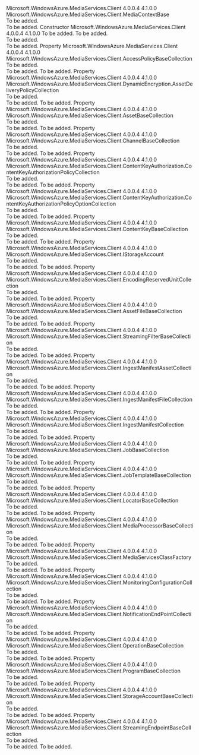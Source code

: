 <Type Name="CloudMediaContext" FullName="Microsoft.WindowsAzure.MediaServices.Client.CloudMediaContext">
  <TypeSignature Language="C#" Value="public class CloudMediaContext : Microsoft.WindowsAzure.MediaServices.Client.MediaContextBase" />
  <TypeSignature Language="ILAsm" Value=".class public auto ansi beforefieldinit CloudMediaContext extends Microsoft.WindowsAzure.MediaServices.Client.MediaContextBase" />
  <TypeSignature Language="DocId" Value="T:Microsoft.WindowsAzure.MediaServices.Client.CloudMediaContext" />
  <TypeSignature Language="VB.NET" Value="Public Class CloudMediaContext&#xA;Inherits MediaContextBase" />
  <TypeSignature Language="F#" Value="type CloudMediaContext = class&#xA;    inherit MediaContextBase" />
  <AssemblyInfo>
    <AssemblyName>Microsoft.WindowsAzure.MediaServices.Client</AssemblyName>
    <AssemblyVersion>4.0.0.4</AssemblyVersion>
    <AssemblyVersion>4.1.0.0</AssemblyVersion>
  </AssemblyInfo>
  <Base>
    <BaseTypeName>Microsoft.WindowsAzure.MediaServices.Client.MediaContextBase</BaseTypeName>
  </Base>
  <Interfaces />
  <Docs>
    <summary>To be added.</summary>
    <remarks>To be added.</remarks>
  </Docs>
  <Members>
    <Member MemberName=".ctor">
      <MemberSignature Language="C#" Value="public CloudMediaContext (Uri apiServer, Microsoft.WindowsAzure.MediaServices.Client.ITokenProvider tokenProvider);" />
      <MemberSignature Language="ILAsm" Value=".method public hidebysig specialname rtspecialname instance void .ctor(class System.Uri apiServer, class Microsoft.WindowsAzure.MediaServices.Client.ITokenProvider tokenProvider) cil managed" />
      <MemberSignature Language="DocId" Value="M:Microsoft.WindowsAzure.MediaServices.Client.CloudMediaContext.#ctor(System.Uri,Microsoft.WindowsAzure.MediaServices.Client.ITokenProvider)" />
      <MemberSignature Language="VB.NET" Value="Public Sub New (apiServer As Uri, tokenProvider As ITokenProvider)" />
      <MemberSignature Language="F#" Value="new Microsoft.WindowsAzure.MediaServices.Client.CloudMediaContext : Uri * Microsoft.WindowsAzure.MediaServices.Client.ITokenProvider -&gt; Microsoft.WindowsAzure.MediaServices.Client.CloudMediaContext" Usage="new Microsoft.WindowsAzure.MediaServices.Client.CloudMediaContext (apiServer, tokenProvider)" />
      <MemberType>Constructor</MemberType>
      <AssemblyInfo>
        <AssemblyName>Microsoft.WindowsAzure.MediaServices.Client</AssemblyName>
        <AssemblyVersion>4.0.0.4</AssemblyVersion>
        <AssemblyVersion>4.1.0.0</AssemblyVersion>
      </AssemblyInfo>
      <Parameters>
        <Parameter Name="apiServer" Type="System.Uri" />
        <Parameter Name="tokenProvider" Type="Microsoft.WindowsAzure.MediaServices.Client.ITokenProvider" />
      </Parameters>
      <Docs>
        <param name="apiServer">To be added.</param>
        <param name="tokenProvider">To be added.</param>
        <summary>To be added.</summary>
        <remarks>To be added.</remarks>
      </Docs>
    </Member>
    <Member MemberName="AccessPolicies">
      <MemberSignature Language="C#" Value="public override Microsoft.WindowsAzure.MediaServices.Client.AccessPolicyBaseCollection AccessPolicies { get; }" />
      <MemberSignature Language="ILAsm" Value=".property instance class Microsoft.WindowsAzure.MediaServices.Client.AccessPolicyBaseCollection AccessPolicies" />
      <MemberSignature Language="DocId" Value="P:Microsoft.WindowsAzure.MediaServices.Client.CloudMediaContext.AccessPolicies" />
      <MemberSignature Language="VB.NET" Value="Public Overrides ReadOnly Property AccessPolicies As AccessPolicyBaseCollection" />
      <MemberSignature Language="F#" Value="member this.AccessPolicies : Microsoft.WindowsAzure.MediaServices.Client.AccessPolicyBaseCollection" Usage="Microsoft.WindowsAzure.MediaServices.Client.CloudMediaContext.AccessPolicies" />
      <MemberType>Property</MemberType>
      <AssemblyInfo>
        <AssemblyName>Microsoft.WindowsAzure.MediaServices.Client</AssemblyName>
        <AssemblyVersion>4.0.0.4</AssemblyVersion>
        <AssemblyVersion>4.1.0.0</AssemblyVersion>
      </AssemblyInfo>
      <ReturnValue>
        <ReturnType>Microsoft.WindowsAzure.MediaServices.Client.AccessPolicyBaseCollection</ReturnType>
      </ReturnValue>
      <Docs>
        <summary>To be added.</summary>
        <value>To be added.</value>
        <remarks>To be added.</remarks>
      </Docs>
    </Member>
    <Member MemberName="AssetDeliveryPolicies">
      <MemberSignature Language="C#" Value="public override Microsoft.WindowsAzure.MediaServices.Client.DynamicEncryption.AssetDeliveryPolicyCollection AssetDeliveryPolicies { get; }" />
      <MemberSignature Language="ILAsm" Value=".property instance class Microsoft.WindowsAzure.MediaServices.Client.DynamicEncryption.AssetDeliveryPolicyCollection AssetDeliveryPolicies" />
      <MemberSignature Language="DocId" Value="P:Microsoft.WindowsAzure.MediaServices.Client.CloudMediaContext.AssetDeliveryPolicies" />
      <MemberSignature Language="VB.NET" Value="Public Overrides ReadOnly Property AssetDeliveryPolicies As AssetDeliveryPolicyCollection" />
      <MemberSignature Language="F#" Value="member this.AssetDeliveryPolicies : Microsoft.WindowsAzure.MediaServices.Client.DynamicEncryption.AssetDeliveryPolicyCollection" Usage="Microsoft.WindowsAzure.MediaServices.Client.CloudMediaContext.AssetDeliveryPolicies" />
      <MemberType>Property</MemberType>
      <AssemblyInfo>
        <AssemblyName>Microsoft.WindowsAzure.MediaServices.Client</AssemblyName>
        <AssemblyVersion>4.0.0.4</AssemblyVersion>
        <AssemblyVersion>4.1.0.0</AssemblyVersion>
      </AssemblyInfo>
      <ReturnValue>
        <ReturnType>Microsoft.WindowsAzure.MediaServices.Client.DynamicEncryption.AssetDeliveryPolicyCollection</ReturnType>
      </ReturnValue>
      <Docs>
        <summary>To be added.</summary>
        <value>To be added.</value>
        <remarks>To be added.</remarks>
      </Docs>
    </Member>
    <Member MemberName="Assets">
      <MemberSignature Language="C#" Value="public override Microsoft.WindowsAzure.MediaServices.Client.AssetBaseCollection Assets { get; }" />
      <MemberSignature Language="ILAsm" Value=".property instance class Microsoft.WindowsAzure.MediaServices.Client.AssetBaseCollection Assets" />
      <MemberSignature Language="DocId" Value="P:Microsoft.WindowsAzure.MediaServices.Client.CloudMediaContext.Assets" />
      <MemberSignature Language="VB.NET" Value="Public Overrides ReadOnly Property Assets As AssetBaseCollection" />
      <MemberSignature Language="F#" Value="member this.Assets : Microsoft.WindowsAzure.MediaServices.Client.AssetBaseCollection" Usage="Microsoft.WindowsAzure.MediaServices.Client.CloudMediaContext.Assets" />
      <MemberType>Property</MemberType>
      <AssemblyInfo>
        <AssemblyName>Microsoft.WindowsAzure.MediaServices.Client</AssemblyName>
        <AssemblyVersion>4.0.0.4</AssemblyVersion>
        <AssemblyVersion>4.1.0.0</AssemblyVersion>
      </AssemblyInfo>
      <ReturnValue>
        <ReturnType>Microsoft.WindowsAzure.MediaServices.Client.AssetBaseCollection</ReturnType>
      </ReturnValue>
      <Docs>
        <summary>To be added.</summary>
        <value>To be added.</value>
        <remarks>To be added.</remarks>
      </Docs>
    </Member>
    <Member MemberName="Channels">
      <MemberSignature Language="C#" Value="public override Microsoft.WindowsAzure.MediaServices.Client.ChannelBaseCollection Channels { get; }" />
      <MemberSignature Language="ILAsm" Value=".property instance class Microsoft.WindowsAzure.MediaServices.Client.ChannelBaseCollection Channels" />
      <MemberSignature Language="DocId" Value="P:Microsoft.WindowsAzure.MediaServices.Client.CloudMediaContext.Channels" />
      <MemberSignature Language="VB.NET" Value="Public Overrides ReadOnly Property Channels As ChannelBaseCollection" />
      <MemberSignature Language="F#" Value="member this.Channels : Microsoft.WindowsAzure.MediaServices.Client.ChannelBaseCollection" Usage="Microsoft.WindowsAzure.MediaServices.Client.CloudMediaContext.Channels" />
      <MemberType>Property</MemberType>
      <AssemblyInfo>
        <AssemblyName>Microsoft.WindowsAzure.MediaServices.Client</AssemblyName>
        <AssemblyVersion>4.0.0.4</AssemblyVersion>
        <AssemblyVersion>4.1.0.0</AssemblyVersion>
      </AssemblyInfo>
      <ReturnValue>
        <ReturnType>Microsoft.WindowsAzure.MediaServices.Client.ChannelBaseCollection</ReturnType>
      </ReturnValue>
      <Docs>
        <summary>To be added.</summary>
        <value>To be added.</value>
        <remarks>To be added.</remarks>
      </Docs>
    </Member>
    <Member MemberName="ContentKeyAuthorizationPolicies">
      <MemberSignature Language="C#" Value="public override Microsoft.WindowsAzure.MediaServices.Client.ContentKeyAuthorization.ContentKeyAuthorizationPolicyCollection ContentKeyAuthorizationPolicies { get; }" />
      <MemberSignature Language="ILAsm" Value=".property instance class Microsoft.WindowsAzure.MediaServices.Client.ContentKeyAuthorization.ContentKeyAuthorizationPolicyCollection ContentKeyAuthorizationPolicies" />
      <MemberSignature Language="DocId" Value="P:Microsoft.WindowsAzure.MediaServices.Client.CloudMediaContext.ContentKeyAuthorizationPolicies" />
      <MemberSignature Language="VB.NET" Value="Public Overrides ReadOnly Property ContentKeyAuthorizationPolicies As ContentKeyAuthorizationPolicyCollection" />
      <MemberSignature Language="F#" Value="member this.ContentKeyAuthorizationPolicies : Microsoft.WindowsAzure.MediaServices.Client.ContentKeyAuthorization.ContentKeyAuthorizationPolicyCollection" Usage="Microsoft.WindowsAzure.MediaServices.Client.CloudMediaContext.ContentKeyAuthorizationPolicies" />
      <MemberType>Property</MemberType>
      <AssemblyInfo>
        <AssemblyName>Microsoft.WindowsAzure.MediaServices.Client</AssemblyName>
        <AssemblyVersion>4.0.0.4</AssemblyVersion>
        <AssemblyVersion>4.1.0.0</AssemblyVersion>
      </AssemblyInfo>
      <ReturnValue>
        <ReturnType>Microsoft.WindowsAzure.MediaServices.Client.ContentKeyAuthorization.ContentKeyAuthorizationPolicyCollection</ReturnType>
      </ReturnValue>
      <Docs>
        <summary>To be added.</summary>
        <value>To be added.</value>
        <remarks>To be added.</remarks>
      </Docs>
    </Member>
    <Member MemberName="ContentKeyAuthorizationPolicyOptions">
      <MemberSignature Language="C#" Value="public override Microsoft.WindowsAzure.MediaServices.Client.ContentKeyAuthorization.ContentKeyAuthorizationPolicyOptionCollection ContentKeyAuthorizationPolicyOptions { get; }" />
      <MemberSignature Language="ILAsm" Value=".property instance class Microsoft.WindowsAzure.MediaServices.Client.ContentKeyAuthorization.ContentKeyAuthorizationPolicyOptionCollection ContentKeyAuthorizationPolicyOptions" />
      <MemberSignature Language="DocId" Value="P:Microsoft.WindowsAzure.MediaServices.Client.CloudMediaContext.ContentKeyAuthorizationPolicyOptions" />
      <MemberSignature Language="VB.NET" Value="Public Overrides ReadOnly Property ContentKeyAuthorizationPolicyOptions As ContentKeyAuthorizationPolicyOptionCollection" />
      <MemberSignature Language="F#" Value="member this.ContentKeyAuthorizationPolicyOptions : Microsoft.WindowsAzure.MediaServices.Client.ContentKeyAuthorization.ContentKeyAuthorizationPolicyOptionCollection" Usage="Microsoft.WindowsAzure.MediaServices.Client.CloudMediaContext.ContentKeyAuthorizationPolicyOptions" />
      <MemberType>Property</MemberType>
      <AssemblyInfo>
        <AssemblyName>Microsoft.WindowsAzure.MediaServices.Client</AssemblyName>
        <AssemblyVersion>4.0.0.4</AssemblyVersion>
        <AssemblyVersion>4.1.0.0</AssemblyVersion>
      </AssemblyInfo>
      <ReturnValue>
        <ReturnType>Microsoft.WindowsAzure.MediaServices.Client.ContentKeyAuthorization.ContentKeyAuthorizationPolicyOptionCollection</ReturnType>
      </ReturnValue>
      <Docs>
        <summary>To be added.</summary>
        <value>To be added.</value>
        <remarks>To be added.</remarks>
      </Docs>
    </Member>
    <Member MemberName="ContentKeys">
      <MemberSignature Language="C#" Value="public override Microsoft.WindowsAzure.MediaServices.Client.ContentKeyBaseCollection ContentKeys { get; }" />
      <MemberSignature Language="ILAsm" Value=".property instance class Microsoft.WindowsAzure.MediaServices.Client.ContentKeyBaseCollection ContentKeys" />
      <MemberSignature Language="DocId" Value="P:Microsoft.WindowsAzure.MediaServices.Client.CloudMediaContext.ContentKeys" />
      <MemberSignature Language="VB.NET" Value="Public Overrides ReadOnly Property ContentKeys As ContentKeyBaseCollection" />
      <MemberSignature Language="F#" Value="member this.ContentKeys : Microsoft.WindowsAzure.MediaServices.Client.ContentKeyBaseCollection" Usage="Microsoft.WindowsAzure.MediaServices.Client.CloudMediaContext.ContentKeys" />
      <MemberType>Property</MemberType>
      <AssemblyInfo>
        <AssemblyName>Microsoft.WindowsAzure.MediaServices.Client</AssemblyName>
        <AssemblyVersion>4.0.0.4</AssemblyVersion>
        <AssemblyVersion>4.1.0.0</AssemblyVersion>
      </AssemblyInfo>
      <ReturnValue>
        <ReturnType>Microsoft.WindowsAzure.MediaServices.Client.ContentKeyBaseCollection</ReturnType>
      </ReturnValue>
      <Docs>
        <summary>To be added.</summary>
        <value>To be added.</value>
        <remarks>To be added.</remarks>
      </Docs>
    </Member>
    <Member MemberName="DefaultStorageAccount">
      <MemberSignature Language="C#" Value="public override Microsoft.WindowsAzure.MediaServices.Client.IStorageAccount DefaultStorageAccount { get; }" />
      <MemberSignature Language="ILAsm" Value=".property instance class Microsoft.WindowsAzure.MediaServices.Client.IStorageAccount DefaultStorageAccount" />
      <MemberSignature Language="DocId" Value="P:Microsoft.WindowsAzure.MediaServices.Client.CloudMediaContext.DefaultStorageAccount" />
      <MemberSignature Language="VB.NET" Value="Public Overrides ReadOnly Property DefaultStorageAccount As IStorageAccount" />
      <MemberSignature Language="F#" Value="member this.DefaultStorageAccount : Microsoft.WindowsAzure.MediaServices.Client.IStorageAccount" Usage="Microsoft.WindowsAzure.MediaServices.Client.CloudMediaContext.DefaultStorageAccount" />
      <MemberType>Property</MemberType>
      <AssemblyInfo>
        <AssemblyName>Microsoft.WindowsAzure.MediaServices.Client</AssemblyName>
        <AssemblyVersion>4.0.0.4</AssemblyVersion>
        <AssemblyVersion>4.1.0.0</AssemblyVersion>
      </AssemblyInfo>
      <ReturnValue>
        <ReturnType>Microsoft.WindowsAzure.MediaServices.Client.IStorageAccount</ReturnType>
      </ReturnValue>
      <Docs>
        <summary>To be added.</summary>
        <value>To be added.</value>
        <remarks>To be added.</remarks>
      </Docs>
    </Member>
    <Member MemberName="EncodingReservedUnits">
      <MemberSignature Language="C#" Value="public override Microsoft.WindowsAzure.MediaServices.Client.EncodingReservedUnitCollection EncodingReservedUnits { get; }" />
      <MemberSignature Language="ILAsm" Value=".property instance class Microsoft.WindowsAzure.MediaServices.Client.EncodingReservedUnitCollection EncodingReservedUnits" />
      <MemberSignature Language="DocId" Value="P:Microsoft.WindowsAzure.MediaServices.Client.CloudMediaContext.EncodingReservedUnits" />
      <MemberSignature Language="VB.NET" Value="Public Overrides ReadOnly Property EncodingReservedUnits As EncodingReservedUnitCollection" />
      <MemberSignature Language="F#" Value="member this.EncodingReservedUnits : Microsoft.WindowsAzure.MediaServices.Client.EncodingReservedUnitCollection" Usage="Microsoft.WindowsAzure.MediaServices.Client.CloudMediaContext.EncodingReservedUnits" />
      <MemberType>Property</MemberType>
      <AssemblyInfo>
        <AssemblyName>Microsoft.WindowsAzure.MediaServices.Client</AssemblyName>
        <AssemblyVersion>4.0.0.4</AssemblyVersion>
        <AssemblyVersion>4.1.0.0</AssemblyVersion>
      </AssemblyInfo>
      <ReturnValue>
        <ReturnType>Microsoft.WindowsAzure.MediaServices.Client.EncodingReservedUnitCollection</ReturnType>
      </ReturnValue>
      <Docs>
        <summary>To be added.</summary>
        <value>To be added.</value>
        <remarks>To be added.</remarks>
      </Docs>
    </Member>
    <Member MemberName="Files">
      <MemberSignature Language="C#" Value="public override Microsoft.WindowsAzure.MediaServices.Client.AssetFileBaseCollection Files { get; }" />
      <MemberSignature Language="ILAsm" Value=".property instance class Microsoft.WindowsAzure.MediaServices.Client.AssetFileBaseCollection Files" />
      <MemberSignature Language="DocId" Value="P:Microsoft.WindowsAzure.MediaServices.Client.CloudMediaContext.Files" />
      <MemberSignature Language="VB.NET" Value="Public Overrides ReadOnly Property Files As AssetFileBaseCollection" />
      <MemberSignature Language="F#" Value="member this.Files : Microsoft.WindowsAzure.MediaServices.Client.AssetFileBaseCollection" Usage="Microsoft.WindowsAzure.MediaServices.Client.CloudMediaContext.Files" />
      <MemberType>Property</MemberType>
      <AssemblyInfo>
        <AssemblyName>Microsoft.WindowsAzure.MediaServices.Client</AssemblyName>
        <AssemblyVersion>4.0.0.4</AssemblyVersion>
        <AssemblyVersion>4.1.0.0</AssemblyVersion>
      </AssemblyInfo>
      <ReturnValue>
        <ReturnType>Microsoft.WindowsAzure.MediaServices.Client.AssetFileBaseCollection</ReturnType>
      </ReturnValue>
      <Docs>
        <summary>To be added.</summary>
        <value>To be added.</value>
        <remarks>To be added.</remarks>
      </Docs>
    </Member>
    <Member MemberName="Filters">
      <MemberSignature Language="C#" Value="public override Microsoft.WindowsAzure.MediaServices.Client.StreamingFilterBaseCollection Filters { get; }" />
      <MemberSignature Language="ILAsm" Value=".property instance class Microsoft.WindowsAzure.MediaServices.Client.StreamingFilterBaseCollection Filters" />
      <MemberSignature Language="DocId" Value="P:Microsoft.WindowsAzure.MediaServices.Client.CloudMediaContext.Filters" />
      <MemberSignature Language="VB.NET" Value="Public Overrides ReadOnly Property Filters As StreamingFilterBaseCollection" />
      <MemberSignature Language="F#" Value="member this.Filters : Microsoft.WindowsAzure.MediaServices.Client.StreamingFilterBaseCollection" Usage="Microsoft.WindowsAzure.MediaServices.Client.CloudMediaContext.Filters" />
      <MemberType>Property</MemberType>
      <AssemblyInfo>
        <AssemblyName>Microsoft.WindowsAzure.MediaServices.Client</AssemblyName>
        <AssemblyVersion>4.0.0.4</AssemblyVersion>
        <AssemblyVersion>4.1.0.0</AssemblyVersion>
      </AssemblyInfo>
      <ReturnValue>
        <ReturnType>Microsoft.WindowsAzure.MediaServices.Client.StreamingFilterBaseCollection</ReturnType>
      </ReturnValue>
      <Docs>
        <summary>To be added.</summary>
        <value>To be added.</value>
        <remarks>To be added.</remarks>
      </Docs>
    </Member>
    <Member MemberName="IngestManifestAssets">
      <MemberSignature Language="C#" Value="public override Microsoft.WindowsAzure.MediaServices.Client.IngestManifestAssetCollection IngestManifestAssets { get; }" />
      <MemberSignature Language="ILAsm" Value=".property instance class Microsoft.WindowsAzure.MediaServices.Client.IngestManifestAssetCollection IngestManifestAssets" />
      <MemberSignature Language="DocId" Value="P:Microsoft.WindowsAzure.MediaServices.Client.CloudMediaContext.IngestManifestAssets" />
      <MemberSignature Language="VB.NET" Value="Public Overrides ReadOnly Property IngestManifestAssets As IngestManifestAssetCollection" />
      <MemberSignature Language="F#" Value="member this.IngestManifestAssets : Microsoft.WindowsAzure.MediaServices.Client.IngestManifestAssetCollection" Usage="Microsoft.WindowsAzure.MediaServices.Client.CloudMediaContext.IngestManifestAssets" />
      <MemberType>Property</MemberType>
      <AssemblyInfo>
        <AssemblyName>Microsoft.WindowsAzure.MediaServices.Client</AssemblyName>
        <AssemblyVersion>4.0.0.4</AssemblyVersion>
        <AssemblyVersion>4.1.0.0</AssemblyVersion>
      </AssemblyInfo>
      <ReturnValue>
        <ReturnType>Microsoft.WindowsAzure.MediaServices.Client.IngestManifestAssetCollection</ReturnType>
      </ReturnValue>
      <Docs>
        <summary>To be added.</summary>
        <value>To be added.</value>
        <remarks>To be added.</remarks>
      </Docs>
    </Member>
    <Member MemberName="IngestManifestFiles">
      <MemberSignature Language="C#" Value="public override Microsoft.WindowsAzure.MediaServices.Client.IngestManifestFileCollection IngestManifestFiles { get; }" />
      <MemberSignature Language="ILAsm" Value=".property instance class Microsoft.WindowsAzure.MediaServices.Client.IngestManifestFileCollection IngestManifestFiles" />
      <MemberSignature Language="DocId" Value="P:Microsoft.WindowsAzure.MediaServices.Client.CloudMediaContext.IngestManifestFiles" />
      <MemberSignature Language="VB.NET" Value="Public Overrides ReadOnly Property IngestManifestFiles As IngestManifestFileCollection" />
      <MemberSignature Language="F#" Value="member this.IngestManifestFiles : Microsoft.WindowsAzure.MediaServices.Client.IngestManifestFileCollection" Usage="Microsoft.WindowsAzure.MediaServices.Client.CloudMediaContext.IngestManifestFiles" />
      <MemberType>Property</MemberType>
      <AssemblyInfo>
        <AssemblyName>Microsoft.WindowsAzure.MediaServices.Client</AssemblyName>
        <AssemblyVersion>4.0.0.4</AssemblyVersion>
        <AssemblyVersion>4.1.0.0</AssemblyVersion>
      </AssemblyInfo>
      <ReturnValue>
        <ReturnType>Microsoft.WindowsAzure.MediaServices.Client.IngestManifestFileCollection</ReturnType>
      </ReturnValue>
      <Docs>
        <summary>To be added.</summary>
        <value>To be added.</value>
        <remarks>To be added.</remarks>
      </Docs>
    </Member>
    <Member MemberName="IngestManifests">
      <MemberSignature Language="C#" Value="public override Microsoft.WindowsAzure.MediaServices.Client.IngestManifestCollection IngestManifests { get; }" />
      <MemberSignature Language="ILAsm" Value=".property instance class Microsoft.WindowsAzure.MediaServices.Client.IngestManifestCollection IngestManifests" />
      <MemberSignature Language="DocId" Value="P:Microsoft.WindowsAzure.MediaServices.Client.CloudMediaContext.IngestManifests" />
      <MemberSignature Language="VB.NET" Value="Public Overrides ReadOnly Property IngestManifests As IngestManifestCollection" />
      <MemberSignature Language="F#" Value="member this.IngestManifests : Microsoft.WindowsAzure.MediaServices.Client.IngestManifestCollection" Usage="Microsoft.WindowsAzure.MediaServices.Client.CloudMediaContext.IngestManifests" />
      <MemberType>Property</MemberType>
      <AssemblyInfo>
        <AssemblyName>Microsoft.WindowsAzure.MediaServices.Client</AssemblyName>
        <AssemblyVersion>4.0.0.4</AssemblyVersion>
        <AssemblyVersion>4.1.0.0</AssemblyVersion>
      </AssemblyInfo>
      <ReturnValue>
        <ReturnType>Microsoft.WindowsAzure.MediaServices.Client.IngestManifestCollection</ReturnType>
      </ReturnValue>
      <Docs>
        <summary>To be added.</summary>
        <value>To be added.</value>
        <remarks>To be added.</remarks>
      </Docs>
    </Member>
    <Member MemberName="Jobs">
      <MemberSignature Language="C#" Value="public override Microsoft.WindowsAzure.MediaServices.Client.JobBaseCollection Jobs { get; }" />
      <MemberSignature Language="ILAsm" Value=".property instance class Microsoft.WindowsAzure.MediaServices.Client.JobBaseCollection Jobs" />
      <MemberSignature Language="DocId" Value="P:Microsoft.WindowsAzure.MediaServices.Client.CloudMediaContext.Jobs" />
      <MemberSignature Language="VB.NET" Value="Public Overrides ReadOnly Property Jobs As JobBaseCollection" />
      <MemberSignature Language="F#" Value="member this.Jobs : Microsoft.WindowsAzure.MediaServices.Client.JobBaseCollection" Usage="Microsoft.WindowsAzure.MediaServices.Client.CloudMediaContext.Jobs" />
      <MemberType>Property</MemberType>
      <AssemblyInfo>
        <AssemblyName>Microsoft.WindowsAzure.MediaServices.Client</AssemblyName>
        <AssemblyVersion>4.0.0.4</AssemblyVersion>
        <AssemblyVersion>4.1.0.0</AssemblyVersion>
      </AssemblyInfo>
      <ReturnValue>
        <ReturnType>Microsoft.WindowsAzure.MediaServices.Client.JobBaseCollection</ReturnType>
      </ReturnValue>
      <Docs>
        <summary>To be added.</summary>
        <value>To be added.</value>
        <remarks>To be added.</remarks>
      </Docs>
    </Member>
    <Member MemberName="JobTemplates">
      <MemberSignature Language="C#" Value="public override Microsoft.WindowsAzure.MediaServices.Client.JobTemplateBaseCollection JobTemplates { get; }" />
      <MemberSignature Language="ILAsm" Value=".property instance class Microsoft.WindowsAzure.MediaServices.Client.JobTemplateBaseCollection JobTemplates" />
      <MemberSignature Language="DocId" Value="P:Microsoft.WindowsAzure.MediaServices.Client.CloudMediaContext.JobTemplates" />
      <MemberSignature Language="VB.NET" Value="Public Overrides ReadOnly Property JobTemplates As JobTemplateBaseCollection" />
      <MemberSignature Language="F#" Value="member this.JobTemplates : Microsoft.WindowsAzure.MediaServices.Client.JobTemplateBaseCollection" Usage="Microsoft.WindowsAzure.MediaServices.Client.CloudMediaContext.JobTemplates" />
      <MemberType>Property</MemberType>
      <AssemblyInfo>
        <AssemblyName>Microsoft.WindowsAzure.MediaServices.Client</AssemblyName>
        <AssemblyVersion>4.0.0.4</AssemblyVersion>
        <AssemblyVersion>4.1.0.0</AssemblyVersion>
      </AssemblyInfo>
      <ReturnValue>
        <ReturnType>Microsoft.WindowsAzure.MediaServices.Client.JobTemplateBaseCollection</ReturnType>
      </ReturnValue>
      <Docs>
        <summary>To be added.</summary>
        <value>To be added.</value>
        <remarks>To be added.</remarks>
      </Docs>
    </Member>
    <Member MemberName="Locators">
      <MemberSignature Language="C#" Value="public override Microsoft.WindowsAzure.MediaServices.Client.LocatorBaseCollection Locators { get; }" />
      <MemberSignature Language="ILAsm" Value=".property instance class Microsoft.WindowsAzure.MediaServices.Client.LocatorBaseCollection Locators" />
      <MemberSignature Language="DocId" Value="P:Microsoft.WindowsAzure.MediaServices.Client.CloudMediaContext.Locators" />
      <MemberSignature Language="VB.NET" Value="Public Overrides ReadOnly Property Locators As LocatorBaseCollection" />
      <MemberSignature Language="F#" Value="member this.Locators : Microsoft.WindowsAzure.MediaServices.Client.LocatorBaseCollection" Usage="Microsoft.WindowsAzure.MediaServices.Client.CloudMediaContext.Locators" />
      <MemberType>Property</MemberType>
      <AssemblyInfo>
        <AssemblyName>Microsoft.WindowsAzure.MediaServices.Client</AssemblyName>
        <AssemblyVersion>4.0.0.4</AssemblyVersion>
        <AssemblyVersion>4.1.0.0</AssemblyVersion>
      </AssemblyInfo>
      <ReturnValue>
        <ReturnType>Microsoft.WindowsAzure.MediaServices.Client.LocatorBaseCollection</ReturnType>
      </ReturnValue>
      <Docs>
        <summary>To be added.</summary>
        <value>To be added.</value>
        <remarks>To be added.</remarks>
      </Docs>
    </Member>
    <Member MemberName="MediaProcessors">
      <MemberSignature Language="C#" Value="public override Microsoft.WindowsAzure.MediaServices.Client.MediaProcessorBaseCollection MediaProcessors { get; }" />
      <MemberSignature Language="ILAsm" Value=".property instance class Microsoft.WindowsAzure.MediaServices.Client.MediaProcessorBaseCollection MediaProcessors" />
      <MemberSignature Language="DocId" Value="P:Microsoft.WindowsAzure.MediaServices.Client.CloudMediaContext.MediaProcessors" />
      <MemberSignature Language="VB.NET" Value="Public Overrides ReadOnly Property MediaProcessors As MediaProcessorBaseCollection" />
      <MemberSignature Language="F#" Value="member this.MediaProcessors : Microsoft.WindowsAzure.MediaServices.Client.MediaProcessorBaseCollection" Usage="Microsoft.WindowsAzure.MediaServices.Client.CloudMediaContext.MediaProcessors" />
      <MemberType>Property</MemberType>
      <AssemblyInfo>
        <AssemblyName>Microsoft.WindowsAzure.MediaServices.Client</AssemblyName>
        <AssemblyVersion>4.0.0.4</AssemblyVersion>
        <AssemblyVersion>4.1.0.0</AssemblyVersion>
      </AssemblyInfo>
      <ReturnValue>
        <ReturnType>Microsoft.WindowsAzure.MediaServices.Client.MediaProcessorBaseCollection</ReturnType>
      </ReturnValue>
      <Docs>
        <summary>To be added.</summary>
        <value>To be added.</value>
        <remarks>To be added.</remarks>
      </Docs>
    </Member>
    <Member MemberName="MediaServicesClassFactory">
      <MemberSignature Language="C#" Value="public override Microsoft.WindowsAzure.MediaServices.Client.MediaServicesClassFactory MediaServicesClassFactory { get; set; }" />
      <MemberSignature Language="ILAsm" Value=".property instance class Microsoft.WindowsAzure.MediaServices.Client.MediaServicesClassFactory MediaServicesClassFactory" />
      <MemberSignature Language="DocId" Value="P:Microsoft.WindowsAzure.MediaServices.Client.CloudMediaContext.MediaServicesClassFactory" />
      <MemberSignature Language="VB.NET" Value="Public Overrides Property MediaServicesClassFactory As MediaServicesClassFactory" />
      <MemberSignature Language="F#" Value="member this.MediaServicesClassFactory : Microsoft.WindowsAzure.MediaServices.Client.MediaServicesClassFactory with get, set" Usage="Microsoft.WindowsAzure.MediaServices.Client.CloudMediaContext.MediaServicesClassFactory" />
      <MemberType>Property</MemberType>
      <AssemblyInfo>
        <AssemblyName>Microsoft.WindowsAzure.MediaServices.Client</AssemblyName>
        <AssemblyVersion>4.0.0.4</AssemblyVersion>
        <AssemblyVersion>4.1.0.0</AssemblyVersion>
      </AssemblyInfo>
      <ReturnValue>
        <ReturnType>Microsoft.WindowsAzure.MediaServices.Client.MediaServicesClassFactory</ReturnType>
      </ReturnValue>
      <Docs>
        <summary>To be added.</summary>
        <value>To be added.</value>
        <remarks>To be added.</remarks>
      </Docs>
    </Member>
    <Member MemberName="MonitoringConfigurations">
      <MemberSignature Language="C#" Value="public override Microsoft.WindowsAzure.MediaServices.Client.MonitoringConfigurationCollection MonitoringConfigurations { get; }" />
      <MemberSignature Language="ILAsm" Value=".property instance class Microsoft.WindowsAzure.MediaServices.Client.MonitoringConfigurationCollection MonitoringConfigurations" />
      <MemberSignature Language="DocId" Value="P:Microsoft.WindowsAzure.MediaServices.Client.CloudMediaContext.MonitoringConfigurations" />
      <MemberSignature Language="VB.NET" Value="Public Overrides ReadOnly Property MonitoringConfigurations As MonitoringConfigurationCollection" />
      <MemberSignature Language="F#" Value="member this.MonitoringConfigurations : Microsoft.WindowsAzure.MediaServices.Client.MonitoringConfigurationCollection" Usage="Microsoft.WindowsAzure.MediaServices.Client.CloudMediaContext.MonitoringConfigurations" />
      <MemberType>Property</MemberType>
      <AssemblyInfo>
        <AssemblyName>Microsoft.WindowsAzure.MediaServices.Client</AssemblyName>
        <AssemblyVersion>4.0.0.4</AssemblyVersion>
        <AssemblyVersion>4.1.0.0</AssemblyVersion>
      </AssemblyInfo>
      <ReturnValue>
        <ReturnType>Microsoft.WindowsAzure.MediaServices.Client.MonitoringConfigurationCollection</ReturnType>
      </ReturnValue>
      <Docs>
        <summary>To be added.</summary>
        <value>To be added.</value>
        <remarks>To be added.</remarks>
      </Docs>
    </Member>
    <Member MemberName="NotificationEndPoints">
      <MemberSignature Language="C#" Value="public override Microsoft.WindowsAzure.MediaServices.Client.NotificationEndPointCollection NotificationEndPoints { get; }" />
      <MemberSignature Language="ILAsm" Value=".property instance class Microsoft.WindowsAzure.MediaServices.Client.NotificationEndPointCollection NotificationEndPoints" />
      <MemberSignature Language="DocId" Value="P:Microsoft.WindowsAzure.MediaServices.Client.CloudMediaContext.NotificationEndPoints" />
      <MemberSignature Language="VB.NET" Value="Public Overrides ReadOnly Property NotificationEndPoints As NotificationEndPointCollection" />
      <MemberSignature Language="F#" Value="member this.NotificationEndPoints : Microsoft.WindowsAzure.MediaServices.Client.NotificationEndPointCollection" Usage="Microsoft.WindowsAzure.MediaServices.Client.CloudMediaContext.NotificationEndPoints" />
      <MemberType>Property</MemberType>
      <AssemblyInfo>
        <AssemblyName>Microsoft.WindowsAzure.MediaServices.Client</AssemblyName>
        <AssemblyVersion>4.0.0.4</AssemblyVersion>
        <AssemblyVersion>4.1.0.0</AssemblyVersion>
      </AssemblyInfo>
      <ReturnValue>
        <ReturnType>Microsoft.WindowsAzure.MediaServices.Client.NotificationEndPointCollection</ReturnType>
      </ReturnValue>
      <Docs>
        <summary>To be added.</summary>
        <value>To be added.</value>
        <remarks>To be added.</remarks>
      </Docs>
    </Member>
    <Member MemberName="Operations">
      <MemberSignature Language="C#" Value="public override Microsoft.WindowsAzure.MediaServices.Client.OperationBaseCollection Operations { get; }" />
      <MemberSignature Language="ILAsm" Value=".property instance class Microsoft.WindowsAzure.MediaServices.Client.OperationBaseCollection Operations" />
      <MemberSignature Language="DocId" Value="P:Microsoft.WindowsAzure.MediaServices.Client.CloudMediaContext.Operations" />
      <MemberSignature Language="VB.NET" Value="Public Overrides ReadOnly Property Operations As OperationBaseCollection" />
      <MemberSignature Language="F#" Value="member this.Operations : Microsoft.WindowsAzure.MediaServices.Client.OperationBaseCollection" Usage="Microsoft.WindowsAzure.MediaServices.Client.CloudMediaContext.Operations" />
      <MemberType>Property</MemberType>
      <AssemblyInfo>
        <AssemblyName>Microsoft.WindowsAzure.MediaServices.Client</AssemblyName>
        <AssemblyVersion>4.0.0.4</AssemblyVersion>
        <AssemblyVersion>4.1.0.0</AssemblyVersion>
      </AssemblyInfo>
      <ReturnValue>
        <ReturnType>Microsoft.WindowsAzure.MediaServices.Client.OperationBaseCollection</ReturnType>
      </ReturnValue>
      <Docs>
        <summary>To be added.</summary>
        <value>To be added.</value>
        <remarks>To be added.</remarks>
      </Docs>
    </Member>
    <Member MemberName="Programs">
      <MemberSignature Language="C#" Value="public override Microsoft.WindowsAzure.MediaServices.Client.ProgramBaseCollection Programs { get; }" />
      <MemberSignature Language="ILAsm" Value=".property instance class Microsoft.WindowsAzure.MediaServices.Client.ProgramBaseCollection Programs" />
      <MemberSignature Language="DocId" Value="P:Microsoft.WindowsAzure.MediaServices.Client.CloudMediaContext.Programs" />
      <MemberSignature Language="VB.NET" Value="Public Overrides ReadOnly Property Programs As ProgramBaseCollection" />
      <MemberSignature Language="F#" Value="member this.Programs : Microsoft.WindowsAzure.MediaServices.Client.ProgramBaseCollection" Usage="Microsoft.WindowsAzure.MediaServices.Client.CloudMediaContext.Programs" />
      <MemberType>Property</MemberType>
      <AssemblyInfo>
        <AssemblyName>Microsoft.WindowsAzure.MediaServices.Client</AssemblyName>
        <AssemblyVersion>4.0.0.4</AssemblyVersion>
        <AssemblyVersion>4.1.0.0</AssemblyVersion>
      </AssemblyInfo>
      <ReturnValue>
        <ReturnType>Microsoft.WindowsAzure.MediaServices.Client.ProgramBaseCollection</ReturnType>
      </ReturnValue>
      <Docs>
        <summary>To be added.</summary>
        <value>To be added.</value>
        <remarks>To be added.</remarks>
      </Docs>
    </Member>
    <Member MemberName="StorageAccounts">
      <MemberSignature Language="C#" Value="public override Microsoft.WindowsAzure.MediaServices.Client.StorageAccountBaseCollection StorageAccounts { get; }" />
      <MemberSignature Language="ILAsm" Value=".property instance class Microsoft.WindowsAzure.MediaServices.Client.StorageAccountBaseCollection StorageAccounts" />
      <MemberSignature Language="DocId" Value="P:Microsoft.WindowsAzure.MediaServices.Client.CloudMediaContext.StorageAccounts" />
      <MemberSignature Language="VB.NET" Value="Public Overrides ReadOnly Property StorageAccounts As StorageAccountBaseCollection" />
      <MemberSignature Language="F#" Value="member this.StorageAccounts : Microsoft.WindowsAzure.MediaServices.Client.StorageAccountBaseCollection" Usage="Microsoft.WindowsAzure.MediaServices.Client.CloudMediaContext.StorageAccounts" />
      <MemberType>Property</MemberType>
      <AssemblyInfo>
        <AssemblyName>Microsoft.WindowsAzure.MediaServices.Client</AssemblyName>
        <AssemblyVersion>4.0.0.4</AssemblyVersion>
        <AssemblyVersion>4.1.0.0</AssemblyVersion>
      </AssemblyInfo>
      <ReturnValue>
        <ReturnType>Microsoft.WindowsAzure.MediaServices.Client.StorageAccountBaseCollection</ReturnType>
      </ReturnValue>
      <Docs>
        <summary>To be added.</summary>
        <value>To be added.</value>
        <remarks>To be added.</remarks>
      </Docs>
    </Member>
    <Member MemberName="StreamingEndpoints">
      <MemberSignature Language="C#" Value="public override Microsoft.WindowsAzure.MediaServices.Client.StreamingEndpointBaseCollection StreamingEndpoints { get; }" />
      <MemberSignature Language="ILAsm" Value=".property instance class Microsoft.WindowsAzure.MediaServices.Client.StreamingEndpointBaseCollection StreamingEndpoints" />
      <MemberSignature Language="DocId" Value="P:Microsoft.WindowsAzure.MediaServices.Client.CloudMediaContext.StreamingEndpoints" />
      <MemberSignature Language="VB.NET" Value="Public Overrides ReadOnly Property StreamingEndpoints As StreamingEndpointBaseCollection" />
      <MemberSignature Language="F#" Value="member this.StreamingEndpoints : Microsoft.WindowsAzure.MediaServices.Client.StreamingEndpointBaseCollection" Usage="Microsoft.WindowsAzure.MediaServices.Client.CloudMediaContext.StreamingEndpoints" />
      <MemberType>Property</MemberType>
      <AssemblyInfo>
        <AssemblyName>Microsoft.WindowsAzure.MediaServices.Client</AssemblyName>
        <AssemblyVersion>4.0.0.4</AssemblyVersion>
        <AssemblyVersion>4.1.0.0</AssemblyVersion>
      </AssemblyInfo>
      <ReturnValue>
        <ReturnType>Microsoft.WindowsAzure.MediaServices.Client.StreamingEndpointBaseCollection</ReturnType>
      </ReturnValue>
      <Docs>
        <summary>To be added.</summary>
        <value>To be added.</value>
        <remarks>To be added.</remarks>
      </Docs>
    </Member>
  </Members>
</Type>